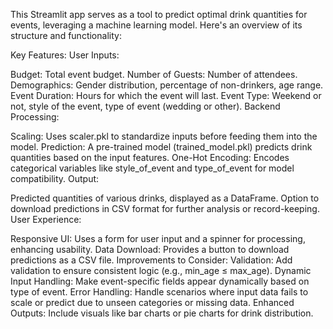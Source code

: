 This Streamlit app serves as a tool to predict optimal drink quantities for events, leveraging a machine learning model. Here's an overview of its structure and functionality:

Key Features:
User Inputs:

Budget: Total event budget.
Number of Guests: Number of attendees.
Demographics: Gender distribution, percentage of non-drinkers, age range.
Event Duration: Hours for which the event will last.
Event Type: Weekend or not, style of the event, type of event (wedding or other).
Backend Processing:

Scaling: Uses scaler.pkl to standardize inputs before feeding them into the model.
Prediction: A pre-trained model (trained_model.pkl) predicts drink quantities based on the input features.
One-Hot Encoding: Encodes categorical variables like style_of_event and type_of_event for model compatibility.
Output:

Predicted quantities of various drinks, displayed as a DataFrame.
Option to download predictions in CSV format for further analysis or record-keeping.
User Experience:

Responsive UI: Uses a form for user input and a spinner for processing, enhancing usability.
Data Download: Provides a button to download predictions as a CSV file.
Improvements to Consider:
Validation: Add validation to ensure consistent logic (e.g., min_age ≤ max_age).
Dynamic Input Handling: Make event-specific fields appear dynamically based on type of event.
Error Handling: Handle scenarios where input data fails to scale or predict due to unseen categories or missing data.
Enhanced Outputs: Include visuals like bar charts or pie charts for drink distribution.
